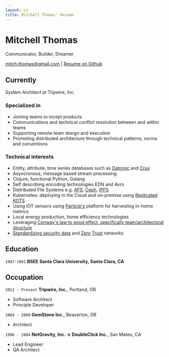 ```yaml
---
layout: cv
title: Mitchell Thomas' Resume
---
```

# Mitchell Thomas
Communicator, Builder, Dreamer

<div id="webaddress">
<a href="mailto:mitch.thomas@gmail.com">mitch.thomas@gmail.com</a>
| <a href="https://mitchelljthomas.github.io/markdown-cv/">Resume on Github</a>
</div>

## Currently

System Architect at Tripwire, Inc.

### Specialized in

- Joining teams to incept products
- Communications and technical conflict resolution between and within teams
- Supporting remote team design and execution
- Promoting distributed architecture through technical patterns, norms
  and conventions

### Technical interests

- Entity, attribute, time series databases such as <a href="https://www.datomic.com/">Datomic</a> and <a
  href="https://opencrux.com/">Crux</a>
- Asyncronous, message based stream processing
- Clojure, functional Python, Golang
- Self describing encoding technologies EDN and Avro
- Distributed File Systems e.g. <a href="https://www.openafs.org/">AFS</a>, <a href="https://ceph.io/">Ceph</a>, <a href="https://www.ipfs.com/">IPFS</a>
- Kubernetes: deploying in the Cloud and on-premise using <a href="https://kots.io/">Replicated KOTS</a>
- Using IOT sensors using <a href="https://www.particle.io/">Particle's<a/> platform for harvesting in-home metrics
- Local energy production, home efficiency technologies
- Leveraging <a href="https://teamtopologies.com/">Conway's law to good
  effect, specifically team/architectural structure</a>
- <a href="https://opencybersecurityalliance.org/">Standardizing
  security data</a> and <a href="https://nvlpubs.nist.gov/nistpubs/SpecialPublications/NIST.SP.800-207-draft2.pdf">Zero</a> <a href="https://www.hashicorp.com/resources/how-zero-trust-networking/">Trust</a> networks

## Education

`1987-1991`
__BSEE Santa Clara University, Santa Clara, CA__


## Occupation

`2012 - Present`
__Tripwire, Inc.__, Portland, OR

- Software Architect
- Principle Developer

`2004 - 2009`
__GemStone Inc.__, Beaverton, OR

- Architect

`1996 - 2004`
__NetGravity, Inc. -> DoubleClick Inc.__, San Mateo, CA

- Lead Engineer
- QA Architect


<!-- ### Footer

Last updated: April 2020 -->
